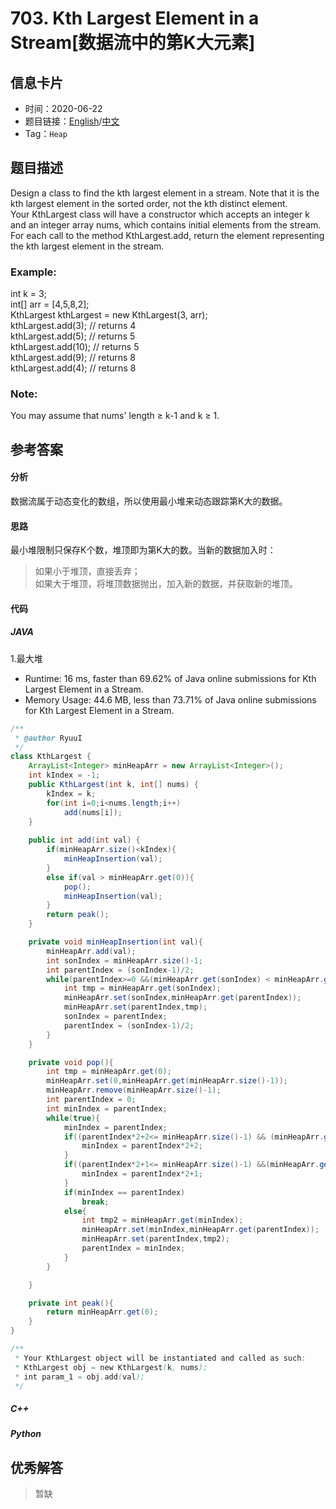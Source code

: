 # 703. Kth Largest Element in a Stream[数据流中的第K大元素]

## 信息卡片

* 时间：2020-06-22
* 题目链接：[English](https://leetcode.com/problems/kth-largest-element-in-a-stream/)/[中文](https://leetcode-cn.com/problems/kth-largest-element-in-a-stream/)
* Tag：`Heap`
## 题目描述
Design a class to find the kth largest element in a stream. Note that it is the kth largest element in the sorted order, not the kth distinct element.   
Your KthLargest class will have a constructor which accepts an integer k and an integer array nums, which contains initial elements from the stream. For each call to the method KthLargest.add, return the element representing the kth largest element in the stream.   

### Example:  
int k = 3;   
int[] arr = [4,5,8,2];   
KthLargest kthLargest = new KthLargest(3, arr);   
kthLargest.add(3);   // returns 4   
kthLargest.add(5);   // returns 5   
kthLargest.add(10);  // returns 5   
kthLargest.add(9);   // returns 8   
kthLargest.add(4);   // returns 8   

### Note:
You may assume that nums' length ≥ k-1 and k ≥ 1.   



## 参考答案   


#### 分析
数据流属于动态变化的数组，所以使用最小堆来动态跟踪第K大的数据。

#### 思路
最小堆限制只保存K个数，堆顶即为第K大的数。当新的数据加入时：
> 如果小于堆顶，直接丢弃；   
> 如果大于堆顶，将堆顶数据抛出，加入新的数据，并获取新的堆顶。

#### 代码

##### JAVA

1.最大堆

* Runtime: 16 ms, faster than 69.62% of Java online submissions for Kth Largest Element in a Stream.
* Memory Usage: 44.6 MB, less than 73.71% of Java online submissions for Kth Largest Element in a Stream.

```Java
/**
 * @author RyuuI
 */
class KthLargest {
	ArrayList<Integer> minHeapArr = new ArrayList<Integer>();
	int kIndex = -1;
    public KthLargest(int k, int[] nums) {
    	kIndex = k;
    	for(int i=0;i<nums.length;i++)
    		add(nums[i]);
    }
    
    public int add(int val) {
    	if(minHeapArr.size()<kIndex){
    		minHeapInsertion(val);
    	}
    	else if(val > minHeapArr.get(0)){
            pop();
    		minHeapInsertion(val);
    	}
    	return peak();
    }

    private void minHeapInsertion(int val){
    	minHeapArr.add(val);
    	int sonIndex = minHeapArr.size()-1;
    	int parentIndex = (sonIndex-1)/2;
    	while(parentIndex>=0 &&(minHeapArr.get(sonIndex) < minHeapArr.get(parentIndex))){
    		int tmp = minHeapArr.get(sonIndex);
    		minHeapArr.set(sonIndex,minHeapArr.get(parentIndex));
    		minHeapArr.set(parentIndex,tmp);
    		sonIndex = parentIndex;
    		parentIndex = (sonIndex-1)/2;
    	}
    }

    private void pop(){
    	int tmp = minHeapArr.get(0);
    	minHeapArr.set(0,minHeapArr.get(minHeapArr.size()-1));
    	minHeapArr.remove(minHeapArr.size()-1);
    	int parentIndex = 0;
    	int minIndex = parentIndex;
    	while(true){
    		minIndex = parentIndex;
    		if((parentIndex*2+2<= minHeapArr.size()-1) && (minHeapArr.get(parentIndex*2+2) <minHeapArr.get(parentIndex))){
    			minIndex = parentIndex*2+2;
    		}
    		if((parentIndex*2+1<= minHeapArr.size()-1) &&(minHeapArr.get(parentIndex*2+1) < minHeapArr.get(minIndex))){
    			minIndex = parentIndex*2+1;
    		}
    		if(minIndex == parentIndex)
    			break;
    		else{
    			int tmp2 = minHeapArr.get(minIndex);
    			minHeapArr.set(minIndex,minHeapArr.get(parentIndex));
    			minHeapArr.set(parentIndex,tmp2);
    			parentIndex = minIndex;
    		}
    	}

    }

    private int peak(){
    	return minHeapArr.get(0);
    }
}

/**
 * Your KthLargest object will be instantiated and called as such:
 * KthLargest obj = new KthLargest(k, nums);
 * int param_1 = obj.add(val);
 */
```

##### C++


##### Python


## 优秀解答

>暂缺
